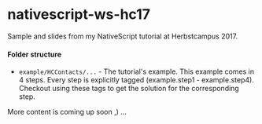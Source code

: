 # nativescript-ws-hc17
Sample and slides from my NativeScript tutorial at Herbstcampus 2017.

#### Folder structure
* `example/HCContacts/...` - The tutorial's example. This example comes in 4 steps. Every step is explicitly tagged (example.step1 - example.step4). Checkout using these tags to get the solution for the corresponding step.

More content is coming up soon ,) ...
